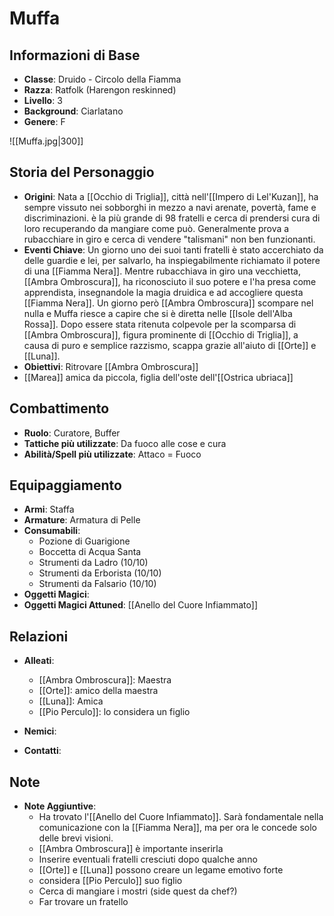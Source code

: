 # Muffa

## Informazioni di Base
- **Classe**: Druido - Circolo della Fiamma
- **Razza**: Ratfolk (Harengon reskinned)
- **Livello**: 3
- **Background**: Ciarlatano
- **Genere**: F

![[Muffa.jpg|300]]

## Storia del Personaggio
- **Origini**: Nata a [[Occhio di Triglia]], città nell'[[Impero di Lel'Kuzan]], ha sempre vissuto nei sobborghi in mezzo a navi arenate, povertà, fame e discriminazioni. è la più grande di 98 fratelli e cerca di prendersi cura di loro recuperando da mangiare come può. Generalmente prova a rubacchiare in giro e cerca di vendere "talismani" non ben funzionanti.
- **Eventi Chiave**: Un giorno uno dei suoi tanti fratelli è stato accerchiato da delle guardie e lei, per salvarlo, ha inspiegabilmente richiamato il potere di una [[Fiamma Nera]]. Mentre rubacchiava in giro una vecchietta, [[Ambra Ombroscura]], ha riconosciuto il suo potere e l'ha presa come apprendista, insegnandole la magia druidica e ad accogliere questa [[Fiamma Nera]]. Un giorno però [[Ambra Ombroscura]] scompare nel nulla e Muffa riesce a capire che si è diretta nelle [[Isole dell'Alba Rossa]]. Dopo essere stata ritenuta colpevole per la scomparsa di [[Ambra Ombroscura]], figura prominente di [[Occhio di Triglia]], a causa di puro e semplice razzismo, scappa grazie all'aiuto di [[Orte]] e [[Luna]].  
- **Obiettivi**: Ritrovare [[Ambra Ombroscura]]
- [[Marea]] amica da piccola, figlia dell'oste dell'[[Ostrica ubriaca]]

## Combattimento
- **Ruolo**: Curatore, Buffer
- **Tattiche più utilizzate**: Da fuoco alle cose e cura
- **Abilità/Spell più utilizzate**:  Attaco = Fuoco

## Equipaggiamento
- **Armi**: Staffa
- **Armature**: Armatura di Pelle
- **Consumabili**: 
	- Pozione di Guarigione
	- Boccetta di Acqua Santa
	- Strumenti da Ladro (10/10)
	- Strumenti da Erborista (10/10)
	- Strumenti da Falsario (10/10)
- **Oggetti Magici**: 
- **Oggetti Magici Attuned**: [[Anello del Cuore Infiammato]] 

## Relazioni
- **Alleati**: 
	- [[Ambra Ombroscura]]: Maestra
	- [[Orte]]: amico della maestra
	- [[Luna]]: Amica
	- [[Pio Perculo]]: lo considera un figlio
- **Nemici**: 

- **Contatti**: 

## Note
- **Note Aggiuntive**: 
	- Ha trovato l'[[Anello del Cuore Infiammato]]. Sarà fondamentale nella comunicazione con la [[Fiamma Nera]], ma per ora le concede solo delle brevi visioni.
	- [[Ambra Ombroscura]] è importante inserirla
	- Inserire eventuali fratelli cresciuti dopo qualche anno
	- [[Orte]] e [[Luna]] possono creare un legame emotivo forte
	- considera [[Pio Perculo]] suo figlio 
	- Cerca di mangiare i mostri (side quest da chef?)
	- Far trovare un fratello